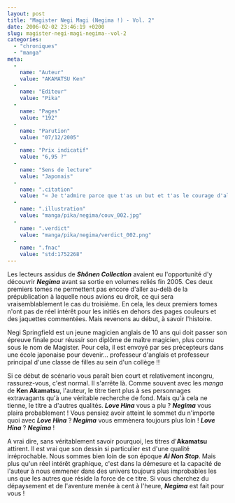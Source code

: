 ```yaml
---
layout: post
title: "Magister Negi Magi (Negima !) - Vol. 2"
date: 2006-02-02 23:46:19 +0200
slug: magister-negi-magi-negima--vol-2
categories:
  - "chroniques"
  - "manga"
meta:
  -
    name: "Auteur"
    value: "AKAMATSU Ken"
  -
    name: "Editeur"
    value: "Pika"
  -
    name: "Pages"
    value: "192"
  -
    name: "Parution"
    value: "07/12/2005"
  -
    name: "Prix indicatif"
    value: "6,95 ?"
  -
    name: "Sens de lecture"
    value: "Japonais"
  -
    name: ".citation"
    value: "« Je t'admire parce que t'as un but et t'as le courage d'aller jusqu'au bout... pas comme moi ! »"
  -
    name: ".illustration"
    value: "manga/pika/negima/couv_002.jpg"
  -
    name: ".verdict"
    value: "manga/pika/negima/verdict_002.png"
  -
    name: ".fnac"
    value: "std:1752268"
---
```


Les lecteurs assidus de **_Shônen Collection_** avaient eu l'opportunité d'y découvrir **_Negima_** avant sa sortie en volumes reliés fin 2005. Ces deux premiers tomes ne permettent pas encore d'aller au-delà de la prépublication à laquelle nous avions eu droit, ce qui sera vraisemblablement le cas du troisième. En cela, les deux premiers tomes n'ont pas de réel intérêt pour les initiés en dehors des pages couleurs et des jaquettes commentées. Mais revenons au début, à savoir l'histoire.

Negi Springfield est un jeune magicien anglais de 10 ans qui doit passer son épreuve finale pour réussir son diplôme de maître magicien, plus connu sous le nom de Magister. Pour cela, il est envoyé par ses précepteurs dans une école japonaise pour devenir... professeur d'anglais et professeur principal d'une classe de filles au sein d'un collège !!

Si ce début de scénario vous paraît bien court et relativement incongru, rassurez-vous, c'est normal. Il s'arrête là. Comme souvent avec les _manga_ de **Ken Akamatsu**, l'auteur, le titre tient plus à ses personnages extravagants qu'à une véritable recherche de fond. Mais qu'à cela ne tienne, le titre a d'autres qualités. **_Love Hina_** vous a plu ? **_Negima_** vous plaira probablement ! Vous pensiez avoir atteint le sommet du n'importe quoi avec **_Love Hina_** ? **_Negima_** vous emmènera toujours plus loin ! **_Love Hina_** ? **_Negima_** !

A vrai dire, sans véritablement savoir pourquoi, les titres d'**Akamatsu** attirent. Il est vrai que son dessin si particulier est d'une qualité irréprochable. Nous sommes bien loin de son époque **_Ai Non Stop_**. Mais plus qu'un réel intérêt graphique, c'est dans la démesure et la capacité de l'auteur à nous emmener dans des univers toujours plus improbables les uns que les autres que réside la force de ce titre. Si vous cherchez du dépaysement et de l'aventure menée à cent à l'heure, **_Negima_** est fait pour vous !
